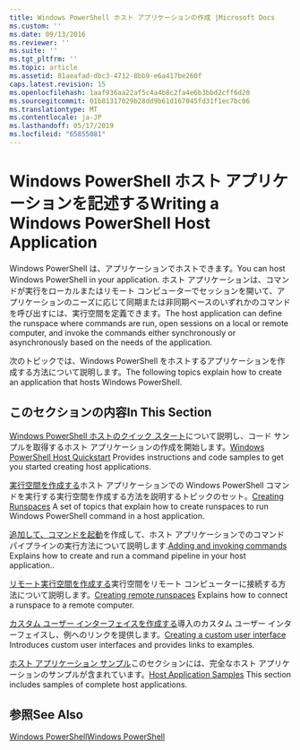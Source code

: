 ```yaml
---
title: Windows PowerShell ホスト アプリケーションの作成 |Microsoft Docs
ms.custom: ''
ms.date: 09/13/2016
ms.reviewer: ''
ms.suite: ''
ms.tgt_pltfrm: ''
ms.topic: article
ms.assetid: 81aeafad-dbc3-4712-8bb9-e6a417be260f
caps.latest.revision: 15
ms.openlocfilehash: 1aaf936aa22af5c4a4b8c2fa4e6b3bbd2cff6d20
ms.sourcegitcommit: 01b81317029b28dd9b61d167045fd31f1ec7bc06
ms.translationtype: MT
ms.contentlocale: ja-JP
ms.lasthandoff: 05/17/2019
ms.locfileid: "65855081"
---
```

# <a name="writing-a-windows-powershell-host-application"></a><span data-ttu-id="2d43a-102">Windows PowerShell ホスト アプリケーションを記述する</span><span class="sxs-lookup"><span data-stu-id="2d43a-102">Writing a Windows PowerShell Host Application</span></span>

<span data-ttu-id="2d43a-103">Windows PowerShell は、アプリケーションでホストできます。</span><span class="sxs-lookup"><span data-stu-id="2d43a-103">You can host Windows PowerShell in your application.</span></span> <span data-ttu-id="2d43a-104">ホスト アプリケーションは、コマンドが実行をローカルまたはリモート コンピューターでセッションを開いて、アプリケーションのニーズに応じて同期または非同期ベースのいずれかのコマンドを呼び出すには、実行空間を定義できます。</span><span class="sxs-lookup"><span data-stu-id="2d43a-104">The host application can define the runspace where commands are run, open sessions on a local or remote computer, and invoke the commands either synchronously or asynchronously based on the needs of the application.</span></span>

<span data-ttu-id="2d43a-105">次のトピックでは、Windows PowerShell をホストするアプリケーションを作成する方法について説明します。</span><span class="sxs-lookup"><span data-stu-id="2d43a-105">The following topics explain how to create an application that hosts Windows PowerShell.</span></span>

## <a name="in-this-section"></a><span data-ttu-id="2d43a-106">このセクションの内容</span><span class="sxs-lookup"><span data-stu-id="2d43a-106">In This Section</span></span>

<span data-ttu-id="2d43a-107">[Windows PowerShell ホストのクイック スタート](./windows-powershell-host-quickstart.md)について説明し、コード サンプルを取得するホスト アプリケーションの作成を開始します。</span><span class="sxs-lookup"><span data-stu-id="2d43a-107">[Windows PowerShell Host Quickstart](./windows-powershell-host-quickstart.md) Provides instructions and code samples to get you started creating host applications.</span></span>

<span data-ttu-id="2d43a-108">[実行空間を作成する](./creating-runspaces.md)ホスト アプリケーションでの Windows PowerShell コマンドを実行する実行空間を作成する方法を説明するトピックのセット。</span><span class="sxs-lookup"><span data-stu-id="2d43a-108">[Creating Runspaces](./creating-runspaces.md) A set of topics that explain how to create runspaces to run Windows PowerShell command in a host application.</span></span>

<span data-ttu-id="2d43a-109">[追加して、コマンドを起動](./adding-and-invoking-commands.md)を作成して、ホスト アプリケーションでのコマンド パイプラインの実行方法について説明します.</span><span class="sxs-lookup"><span data-stu-id="2d43a-109">[Adding and invoking commands](./adding-and-invoking-commands.md) Explains how to create and run a command pipeline in your host application..</span></span>

<span data-ttu-id="2d43a-110">[リモート実行空間を作成する](./creating-remote-runspaces.md)実行空間をリモート コンピューターに接続する方法について説明します。</span><span class="sxs-lookup"><span data-stu-id="2d43a-110">[Creating remote runspaces](./creating-remote-runspaces.md) Explains how to connect a runspace to a remote computer.</span></span>

<span data-ttu-id="2d43a-111">[カスタム ユーザー インターフェイスを作成する](./creating-a-custom-user-interface.md)導入のカスタム ユーザー インターフェイスし、例へのリンクを提供します。</span><span class="sxs-lookup"><span data-stu-id="2d43a-111">[Creating a custom user interface](./creating-a-custom-user-interface.md) Introduces custom user interfaces and provides links to examples.</span></span>

<span data-ttu-id="2d43a-112">[ホスト アプリケーション サンプル](./host-application-samples.md)このセクションには、完全なホスト アプリケーションのサンプルが含まれています。</span><span class="sxs-lookup"><span data-stu-id="2d43a-112">[Host Application Samples](./host-application-samples.md) This section includes samples of complete host applications.</span></span>

## <a name="see-also"></a><span data-ttu-id="2d43a-113">参照</span><span class="sxs-lookup"><span data-stu-id="2d43a-113">See Also</span></span>

[<span data-ttu-id="2d43a-114">Windows PowerShell</span><span class="sxs-lookup"><span data-stu-id="2d43a-114">Windows PowerShell</span></span>](http://msdn.microsoft.com/en-us/b41a2af3-aec1-402d-8e18-c2c26be461ff)
